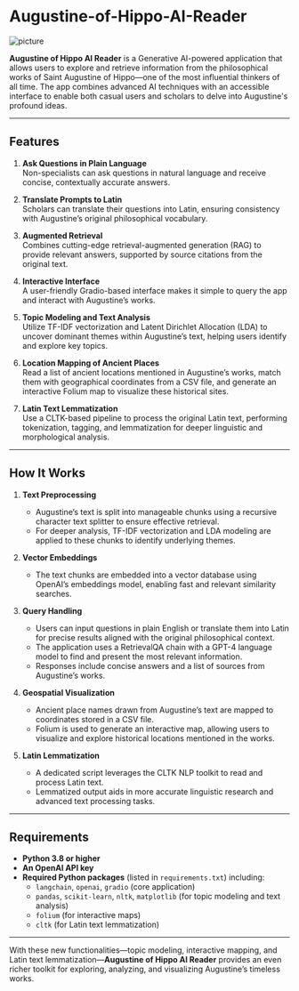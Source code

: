 # Augustine-of-Hippo-AI-Reader
![picture](https://github.com/user-attachments/assets/b3c23916-1aa7-4c43-aa0e-618554b1c783)

**Augustine of Hippo AI Reader** is a Generative AI-powered application that allows users to explore and retrieve information from the philosophical works of Saint Augustine of Hippo—one of the most influential thinkers of all time. The app combines advanced AI techniques with an accessible interface to enable both casual users and scholars to delve into Augustine's profound ideas.

---

## Features

1. **Ask Questions in Plain Language**  
   Non-specialists can ask questions in natural language and receive concise, contextually accurate answers.

2. **Translate Prompts to Latin**  
   Scholars can translate their questions into Latin, ensuring consistency with Augustine’s original philosophical vocabulary.

3. **Augmented Retrieval**  
   Combines cutting-edge retrieval-augmented generation (RAG) to provide relevant answers, supported by source citations from the original text.

4. **Interactive Interface**  
   A user-friendly Gradio-based interface makes it simple to query the app and interact with Augustine’s works.

5. **Topic Modeling and Text Analysis**  
   Utilize TF-IDF vectorization and Latent Dirichlet Allocation (LDA) to uncover dominant themes within Augustine’s text, helping users identify and explore key topics.

6. **Location Mapping of Ancient Places**  
   Read a list of ancient locations mentioned in Augustine’s works, match them with geographical coordinates from a CSV file, and generate an interactive Folium map to visualize these historical sites.

7. **Latin Text Lemmatization**  
   Use a CLTK-based pipeline to process the original Latin text, performing tokenization, tagging, and lemmatization for deeper linguistic and morphological analysis.

---

## How It Works

1. **Text Preprocessing**  
   - Augustine’s text is split into manageable chunks using a recursive character text splitter to ensure effective retrieval.  
   - For deeper analysis, TF-IDF vectorization and LDA modeling are applied to these chunks to identify underlying themes.

2. **Vector Embeddings**  
   - The text chunks are embedded into a vector database using OpenAI’s embeddings model, enabling fast and relevant similarity searches.

3. **Query Handling**  
   - Users can input questions in plain English or translate them into Latin for precise results aligned with the original philosophical context.  
   - The application uses a RetrievalQA chain with a GPT-4 language model to find and present the most relevant information.  
   - Responses include concise answers and a list of sources from Augustine’s works.

4. **Geospatial Visualization**  
   - Ancient place names drawn from Augustine’s text are mapped to coordinates stored in a CSV file.  
   - Folium is used to generate an interactive map, allowing users to visualize and explore historical locations mentioned in the works.

5. **Latin Lemmatization**  
   - A dedicated script leverages the CLTK NLP toolkit to read and process Latin text.  
   - Lemmatized output aids in more accurate linguistic research and advanced text processing tasks.

---

## Requirements

- **Python 3.8 or higher**  
- **An OpenAI API key**  
- **Required Python packages** (listed in `requirements.txt`) including:  
  - `langchain`, `openai`, `gradio` (core application)  
  - `pandas`, `scikit-learn`, `nltk`, `matplotlib` (for topic modeling and text analysis)  
  - `folium` (for interactive maps)  
  - `cltk` (for Latin text lemmatization)

---

With these new functionalities—topic modeling, interactive mapping, and Latin text lemmatization—**Augustine of Hippo AI Reader** provides an even richer toolkit for exploring, analyzing, and visualizing Augustine’s timeless works.



